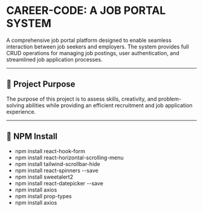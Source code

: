 # CAREER-CODE: A JOB PORTAL SYSTEM

A comprehensive job portal platform designed to enable seamless interaction between job seekers and employers. The system provides full CRUD operations for managing job postings, user authentication, and streamlined job application processes.

---

## 🌟 **Project Purpose**

The purpose of this project is to assess skills, creativity, and problem-solving abilities while providing an efficient recruitment and job application experience.

---

## 🌟 **NPM Install**

 <!-- bullet point add -->

* npm install react-hook-form
* npm install react-horizontal-scrolling-menu
* npm install tailwind-scrollbar-hide
* npm install react-spinners --save
* npm install sweetalert2
* npm install react-datepicker --save
* npm install axios
* npm install prop-types
* npm install axios



